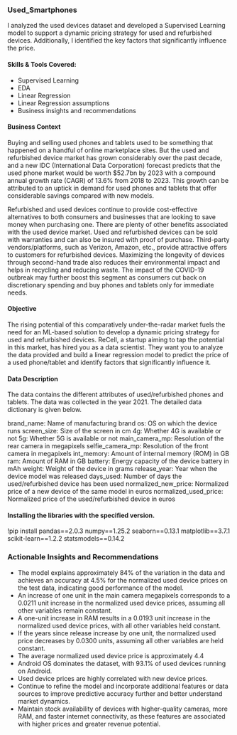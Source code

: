 ### Used_Smartphones
I analyzed the used devices dataset and developed a Supervised Learning model to support a dynamic pricing strategy for used and refurbished devices. Additionally, I identified the key factors that significantly influence the price.

#### Skills & Tools Covered:
* Supervised Learning
* EDA
* Linear Regression
* Linear Regression assumptions
* Business insights and recommendations

#### Business Context
Buying and selling used phones and tablets used to be something that happened on a handful of online marketplace sites. But the used and refurbished device market has grown considerably over the past decade, and a new IDC (International Data Corporation) forecast predicts that the used phone market would be worth $52.7bn by 2023 with a compound annual growth rate (CAGR) of 13.6% from 2018 to 2023. This growth can be attributed to an uptick in demand for used phones and tablets that offer considerable savings compared with new models.

Refurbished and used devices continue to provide cost-effective alternatives to both consumers and businesses that are looking to save money when purchasing one. There are plenty of other benefits associated with the used device market. Used and refurbished devices can be sold with warranties and can also be insured with proof of purchase. Third-party vendors/platforms, such as Verizon, Amazon, etc., provide attractive offers to customers for refurbished devices. Maximizing the longevity of devices through second-hand trade also reduces their environmental impact and helps in recycling and reducing waste. The impact of the COVID-19 outbreak may further boost this segment as consumers cut back on discretionary spending and buy phones and tablets only for immediate needs.

#### Objective
The rising potential of this comparatively under-the-radar market fuels the need for an ML-based solution to develop a dynamic pricing strategy for used and refurbished devices. ReCell, a startup aiming to tap the potential in this market, has hired you as a data scientist. They want you to analyze the data provided and build a linear regression model to predict the price of a used phone/tablet and identify factors that significantly influence it.

#### Data Description
The data contains the different attributes of used/refurbished phones and tablets. The data was collected in the year 2021. The detailed data dictionary is given below.

brand_name: Name of manufacturing brand
os: OS on which the device runs
screen_size: Size of the screen in cm
4g: Whether 4G is available or not
5g: Whether 5G is available or not
main_camera_mp: Resolution of the rear camera in megapixels
selfie_camera_mp: Resolution of the front camera in megapixels
int_memory: Amount of internal memory (ROM) in GB
ram: Amount of RAM in GB
battery: Energy capacity of the device battery in mAh
weight: Weight of the device in grams
release_year: Year when the device model was released
days_used: Number of days the used/refurbished device has been used
normalized_new_price: Normalized price of a new device of the same model in euros
normalized_used_price: Normalized price of the used/refurbished device in euros


#### Installing the libraries with the specified version.
!pip install pandas==2.0.3 numpy==1.25.2 seaborn==0.13.1 matplotlib==3.7.1 scikit-learn==1.2.2 statsmodels==0.14.2


### Actionable Insights and Recommendations
* The model explains approximately 84% of the variation in the data and achieves an accuracy at 4.5% for the normalized used device prices on the test data, indicating good performance of the model.
* An increase of one unit in the main camera megapixels corresponds to a 0.0211 unit increase in the normalized used device prices, assuming all other variables remain constant.
* A one-unit increase in RAM results in a 0.0193 unit increase in the normalized used device prices, with all other variables held constant.
* If the years since release increase by one unit, the normalized used price decreases by 0.0300 units, assuming all other variables are held constant.
* The average normalized used device price is approximately 4.4
* Android OS dominates the dataset, with 93.1% of used devices running on Android.
* Used device prices are highly correlated with new device prices.
* Continue to refine the model and incorporate additional features or data sources to improve predictive accuracy further and better understand market dynamics.
* Maintain stock availability of devices with higher-quality cameras, more RAM, and faster internet connectivity, as these features are associated with higher prices and greater revenue potential.
